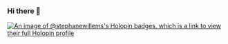 ### Hi there 👋

[![An image of @stephanewillems's Holopin badges, which is a link to view their full Holopin profile](https://holopin.me/stephanewillems)](https://holopin.io/@stephanewillems)

<!--
**stephanewillems/stephanewillems** is a ✨ _special_ ✨ repository because its `README.md` (this file) appears on your GitHub profile.

Here are some ideas to get you started:

- 🔭 I’m currently working on ...
- 🌱 I’m currently learning ...
- 👯 I’m looking to collaborate on ...
- 🤔 I’m looking for help with ...
- 💬 Ask me about ...
- 📫 How to reach me: ...
- 😄 Pronouns: ...
- ⚡ Fun fact: ...
-->
